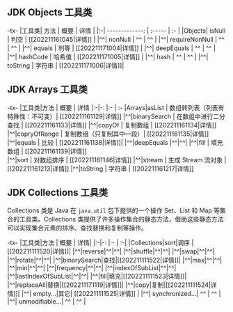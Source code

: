 
## JDK Objects 工具类

-tx-
|工具类|           方法 | 概要   | 详情 |
|:-| -------------: | :----- | :- |
|Objects|         isNull | 判空   | [[202211161045\|详情]] |
|^^|        nonNull | ^^     | ^^ |
|^^| requireNonNull | ^^     | ^^ |
|^^|         equals | 判等   | [[202211171004\|详情]] |
|^^|     deepEquals | ^^     | ^^ |
|^^|       hashCode | 哈希值 | [[202211171005\|详情]] |
|^^|           hash | ^^     | ^^ |
|^^|       toString | 字符串 | [[202211171006\|详情]]|


## JDK Arrays 工具类

-tx-
|工具类|方法 | 概要 | 详情
|:-|-: |:-  | :-
|Arrays|asList | 数组转列表（列表有特殊性：不可变）| [[202211161129\|详情]] 
|^^|binarySearch | 在数组中进行二分查找 | [[202211161133\|详情]]
|^^|copyOf | 复制数组 | [[202211161134\|详情]]
|^^|copryOfRange | 复制数组（只复制其中一段）| [[202211161135\|详情]]
|^^|equals | 比较 | [[202211161138\|详情]]|
|^^|deepEquals |^^|^^|
|^^|fill | 填充数组 | [[202211161139\|详情]]  
|^^|sort | 对数组排序 | [[202211161146\|详情]]
|^^|stream | 生成 Stream 流对象 | [[202211161213\|详情]]
|^^|toString | 字符串 | [[202211161217\|详情]]


## JDK Collections 工具类

Collections 类是 Java 在 `java.util` 包下提供的一个操作 Set、List 和 Map 等集合的工具类。Collections 类提供了许多操作集合的静态方法，借助这些静态方法可以实现集合元素的排序、查找替换和复制等操作。


-tx-
|工具类|方法 | 概要 | 详情|
|:-|-: |:-  | :-|
|Collections|sort|调序 |[[202211111520\|详情]]|
|^^|reverse|^^|^^|
|^^|shuffle|^^|^^|
|^^|swap|^^|^^|
|^^|rotate|^^|^^|
|^^|binarySearch|查找|[[202211111522\|详情]]|
|^^|max|^^|^^|
|^^|min|^^|^^|
|^^|frequency|^^|^^|
|^^|indexOfSubList|^^|^^|
|^^|lastIndexOfSubList|^^|^^|
|^^|fill|填充|[[202211111523\|详情]]|
|^^|replaceAll|替换|[[202211171119\|详情]]|
|^^|copy|复制|[[202211111524\|详情]]|
|^^| empty...|其它| [[202211111525\|详情]] |
|^^| synchronized...| ^^ | ^^ |
|^^| unmodifiable...| ^^ | ^^ |

